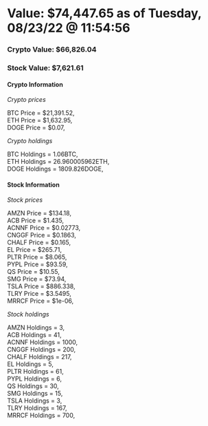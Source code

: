 # Value: $74,447.65 as of Tuesday, 08/23/22 @ 11:54:56 

### Crypto Value: $66,826.04

### Stock Value: $7,621.61

#### Crypto Information 
*Crypto prices* 

BTC Price = $21,391.52,  
ETH Price = $1,632.95,  
DOGE Price = $0.07,  


*Crypto holdings* 

BTC Holdings = 1.06BTC,  
ETH Holdings = 26.960005962ETH,  
DOGE Holdings = 1809.826DOGE,  


#### Stock Information 

*Stock prices* 

AMZN Price = $134.18,  
ACB Price = $1.435,  
ACNNF Price = $0.02773,  
CNGGF Price = $0.1863,  
CHALF Price = $0.165,  
EL Price = $265.71,  
PLTR Price = $8.065,  
PYPL Price = $93.59,  
QS Price = $10.55,  
SMG Price = $73.94,  
TSLA Price = $886.338,  
TLRY Price = $3.5495,  
MRRCF Price = $1e-06,  


*Stock holdings* 

AMZN Holdings = 3,  
ACB Holdings = 41,  
ACNNF Holdings = 1000,  
CNGGF Holdings = 200,  
CHALF Holdings = 217,  
EL Holdings = 5,  
PLTR Holdings = 61,  
PYPL Holdings = 6,  
QS Holdings = 30,  
SMG Holdings = 15,  
TSLA Holdings = 3,  
TLRY Holdings = 167,  
MRRCF Holdings = 700,  


